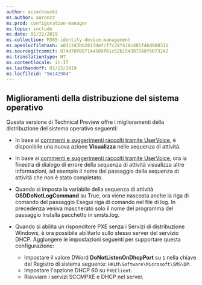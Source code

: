 ```yaml
---
author: aczechowski
ms.author: aaroncz
ms.prod: configuration-manager
ms.topic: include
ms.date: 01/22/2019
ms.collection: M365-identity-device-management
ms.openlocfilehash: a03c2d3bb2817defcf7c28f470c485f46d988311
ms.sourcegitcommit: 874d78f08714a509f61c52b154387268f5b73242
ms.translationtype: HT
ms.contentlocale: it-IT
ms.lasthandoff: 02/12/2019
ms.locfileid: "56142984"
---
```

## <a name="bkmk_osd"></a> Miglioramenti della distribuzione del sistema operativo
<!--3633146,3641475,3654172,3734270-->

Questa versione di Technical Preview offre i miglioramenti della distribuzione del sistema operativo seguenti:

- In base ai [commenti e suggerimenti raccolti tramite UserVoice](https://configurationmanager.uservoice.com/forums/300492-ideas/suggestions/20361052-task-sequence-view-only-option), è disponibile una nuova azione **Visualizza** nelle sequenza di attività. <!--3633146-->  

- In base ai [commenti e suggerimenti raccolti tramite UserVoice](https://configurationmanager.uservoice.com/forums/300492-ideas/suggestions/13880781-task-sequence-error-dialog-box-needs-to-show-step), ora la finestra di dialogo di errore della sequenza di attività visualizza altre informazioni, ad esempio il nome del passaggio della sequenza di attività che non è stato completato. <!--3641475-->  

- Quando si imposta la variabile della sequenza di attività **OSDDoNotLogCommand** su True, ora viene nascosta anche la riga di comando del passaggio Esegui riga di comando nel file di log. In precedenza veniva mascherato solo il nome del programma del passaggio Installa pacchetto in smsts.log.<!--3654172-->  

- Quando si abilita un risponditore PXE senza i Servizi di distribuzione Windows, è ora possibile abilitarlo sullo stesso server del servizio DHCP. Aggiungere le impostazioni seguenti per supportare questa configurazione:<!--3734270-->  
    - Impostare il valore DWord **DoNotListenOnDhcpPort** su `1` nella chiave del Registro di sistema seguente: `HKLM\Software\Microsoft\SMS\DP`. 
    - Impostare l'opzione DHCP 60 su `PXEClient`.  
    - Riavviare i servizi SCCMPXE e DHCP nel server.  

